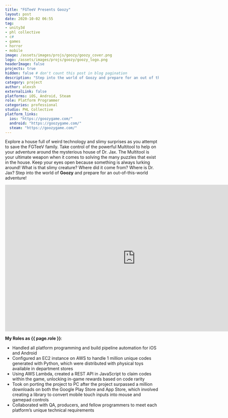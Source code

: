 ```yaml
---
title: "FGTeeV Presents Goozy"
layout: post
date: 2020-10-02 06:55
tag: 
- unity3d
- phl collective
- c#
- games
- horror
- mobile
image: /assets/images/projs/goozy/goozy_cover.png
logo: /assets/images/projs/goozy/goozy_logo.png
headerImage: false
projects: true
hidden: false # don't count this post in blog pagination
description: "Step into the world of Goozy and prepare for an out of this world adventure!​"
category: project
author: alexsh
externalLink: false
platforms: iOS, Android, Steam
role: Platform Programmer
categories: professional
studio: PHL Collective
platform_links:
  ios: "https://goozygame.com/"
  android: "https://goozygame.com/"
  steam: "https://goozygame.com/"
---
```

Explore a house full of weird technology and slimy surprises as you attempt to save the FGTeeV family. Take control of the powerful Multitool to help on your adventure around the mysterious house of Dr. Jax. The Multitool is your ultimate weapon when it comes to solving the many puzzles that exist in the house. Keep your eyes open because something is always lurking around! What is that slimy creature? Where did it come from? Where is Dr. Jax? Step into the world of **Goozy** and prepare for an out-of-this-world adventure!


<iframe width="854" height="480" src="https://www.youtube.com/embed/eAzt-PUG524" title="Goozy Presented by FGTeeV | Gameplay Trailer" frameborder="0" allow="accelerometer; autoplay; clipboard-write; encrypted-media; gyroscope; picture-in-picture; web-share" referrerpolicy="strict-origin-when-cross-origin" allowfullscreen></iframe>

**My Roles as {{ page.role }}**:

- Handled all platform programming and build pipeline automation for iOS and Android
- Configured an EC2 instance on AWS to handle 1 million unique codes generated with Python, which were distributed with physical toys available in department stores
- Using AWS Lambda, created a REST API in JavaScript to claim codes within the game, unlocking in-game rewards based on code rarity
- Took on porting the project to PC after the project surpassed a million downloads on both the Google Play Store and App Store, which involved creating a library to convert mobile touch inputs into mouse and gamepad controls
- Collaborated with QA, producers, and fellow programmers to meet each platform’s unique technical requirements